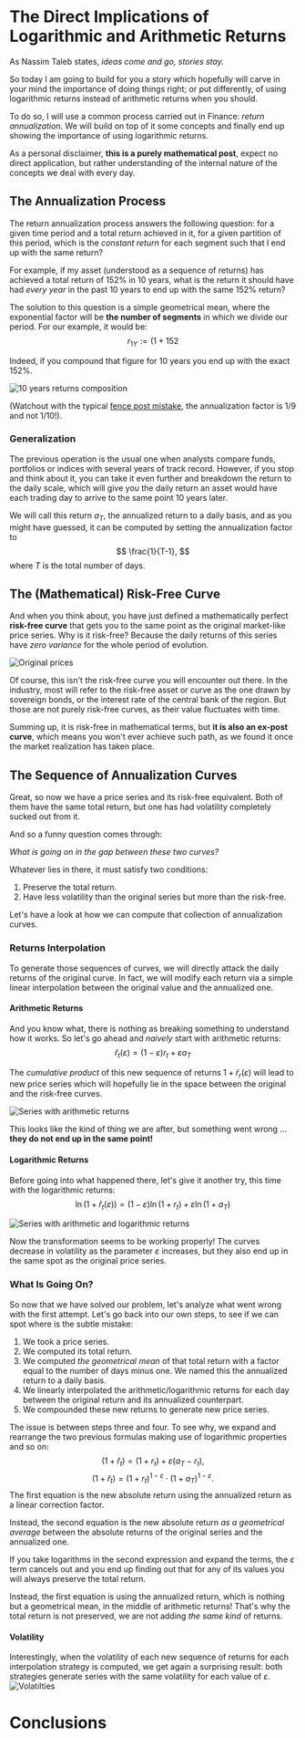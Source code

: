 # The Direct Implications of Logarithmic and Arithmetic Returns

As Nassim Taleb states, *ideas come and go, stories stay.* 

So today I am going to build for you a story which hopefully will carve in your
mind the importance of doing things right; or put differently, of using 
logarithmic returns instead of arithmetic returns when you should.  

To do so, I will use a common process carried out in Finance: *return annualization*. We will build on top of it some concepts 
and finally end up showing the importance of using logarithmic returns.

As a personal disclaimer, **this is a purely mathematical post**, expect no 
direct application, but rather understanding of the internal nature of the 
concepts we deal with every day.

## The Annualization Process

The return annualization process answers the following question: 
for a given time period and a total return achieved in it, for a given partition
of this period, which is the *constant return* for each segment such that I end
up with the same return?

For example, if my asset (understood as a sequence of returns) has achieved a 
total return of 152% in 10 years, what is the return it should have had *every
year* in the past 10 years to end up with the same 152% return?

The solution to this question is a simple geometrical mean, where the exponential
factor will be **the number of segments** in which we divide our period. For our
example, it would be:
$$ 
r_{1Y} := (1+152%)^{\frac{1}{9}} - 1 = 10.82% 
$$

Indeed, if you compound that figure for 10 years you end up with the exact 152%. 

![10 years returns composition](./figures/10_years_returns.png)

(Watchout with the typical [fence post mistake](https://betterexplained.com/articles/learning-how-to-count-avoiding-the-fencepost-problem/), the annualization factor
is 1/9 and not 1/10!).

### Generalization

The previous operation is the usual one when analysts compare funds, portfolios
or indices with several years of track record. However, if you stop and think 
about it, you can take it even further and breakdown the return to the daily
scale, which will give you the daily return an asset would have each trading day
to arrive to the same point 10 years later.

We will call this return $a_T$, the annualized return to a daily basis,
and as you might have guessed, it can be computed by setting the annualization 
factor to 
$$
\frac{1}{T-1},
$$
where $T$ is the total number of days.

## The (Mathematical) Risk-Free Curve

And when you think about, you have just defined a mathematically perfect **risk-free curve** that gets 
you to the same point as the original market-like price series.
Why is it risk-free? Because the daily returns of this series have *zero variance*
for the whole period of evolution.

![Original prices](./figures/original_and_risk_free.png)

Of course, this isn't the risk-free curve you will encounter out there. In the industry, 
most will refer to the risk-free asset or curve as the one drawn by sovereign bonds,
or the interest rate of the central bank of the region. But those are not purely
risk-free curves, as their value fluctuates with time. 

Summing up, it is risk-free in mathematical terms, but **it is also an ex-post curve**, which means 
you won't ever achieve such path, as we found it once the market realization has taken place. 

## The Sequence of Annualization Curves

Great, so now we have a price series and its risk-free equivalent. Both
of them have the same total return, but one has had volatility completely sucked
out from it.

And so a funny question comes through: 

*What is going on in the gap between these two curves?*

Whatever lies in there, it must satisfy two conditions:
1. Preserve the total return.
1. Have less volatility than the original series but more than the risk-free.

Let's have a look at how we can compute that collection of annualization curves.

### Returns Interpolation

To generate those sequences of curves, we will directly attack the daily returns 
of the original curve. In fact, we will modify each return via a simple linear
interpolation between the original value and the annualized one. 

#### Arithmetic Returns

And you know what, there is nothing as breaking something to understand how it
works. So let's go ahead and *naively* start with arithmetic returns:
$$
\hat{r}_t(\varepsilon) = (1 - \varepsilon) r_t + \varepsilon a_T
$$

The *cumulative product* of this new sequence of returns $1 + \hat{r}_r(\varepsilon)$ 
will lead to new price series which will hopefully lie in the space between the 
original and the risk-free curves.

![Series with arithmetic returns](./figures/arithmetic_returns.png)
 
This looks like the kind of thing we are after, but something went wrong ...
**they do not end up in the same point!**

#### Logarithmic Returns

Before going into what happened there, let's give it another try, this time
with the logarithmic returns:
$$
\ln\left(1+\hat{r}_t(\varepsilon)\right) = (1-\varepsilon) \ln \left(1 + r_t\right) + \varepsilon \ln \left(1 + a_T\right)
$$

![Series with arithmetic and logarithmic returns](./figures/comparison_returns.png)

Now the transformation seems to be working properly! The curves decrease in 
volatility as the parameter $\varepsilon$ increases, but they also end up in the 
same spot as the original price series.


### What Is Going On?

So now that we have solved our problem, let's analyze what went wrong with
the first attempt. Let's go back into our own steps, to see if we can spot where
is the subtle mistake:

1. We took a price series.
1. We computed its total return.
1. We computed *the geometrical mean* of that total return with a factor equal
to the number of days minus one. We named this the annualized return to a daily basis. 
1. We linearly interpolated the arithmetic/logarithmic returns for each day between
the original return and its annualized counterpart. 
1. We compounded these new returns to generate new price series.

The issue is between steps three and four. To see why, we expand and rearrange
the two previous formulas making use of logarithmic properties and so on:
$$
(1+\hat{r}_t) = (1 + r_t) + \varepsilon(a_T - r_t),
$$
$$
(1+\hat{r}_t) = (1 + r_t)^{1-\varepsilon} \cdot (1+a_T)^{1-\varepsilon}.
$$
The first equation is the new absolute return using the annualized return as a 
linear correction factor. 

Instead, the second equation is the new absolute return *as a geometrical
average* between the absolute returns of the original series and the 
annualized one.

If you take logarithms in the second expression and expand the terms, the 
$\varepsilon$ term cancels out and you end up finding out that for any of its values
you will always preserve the total return. 

Instead, the first equation is using the annualized return, which is nothing
but a geometrical mean, in the middle of arithmetic returns! That's why the total
return is not preserved, we are not adding *the same kind* of returns.

#### Volatility

Interestingly, when the volatility of each new sequence of returns for each 
interpolation strategy is computed, we get again a surprising result: both
strategies generate series with the same volatility for each value of 
$\varepsilon$.
![Volatilties](./figures/volatilities.png)

# Conclusions

